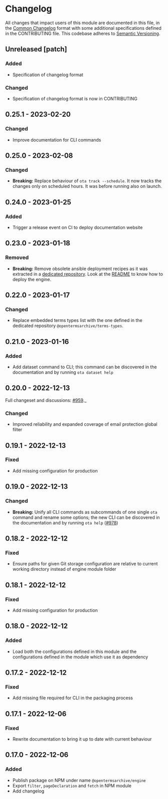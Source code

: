 # Changelog

All changes that impact users of this module are documented in this file, in the [Common Changelog](https://common-changelog.org) format with some additional specifications defined in the CONTRIBUTING file. This codebase adheres to [Semantic Versioning](https://semver.org/spec/v2.0.0.html).

## Unreleased [patch]
### Added
- Specification of changelog format
### Changed
- Specification of changelog format is now in CONTRIBUTING

## 0.25.1 - 2023-02-20
### Changed
- Improve documentation for CLI commands

## 0.25.0 - 2023-02-08
### Changed
- **Breaking:** Replace behaviour of `ota track --schedule`. It now tracks the changes only on scheduled hours. It was before running also on launch.

## 0.24.0 - 2023-01-25
### Added
- Trigger a release event on CI to deploy documentation website

## 0.23.0 - 2023-01-18
### Removed
- **Breaking:** Remove obsolete ansible deployment recipes as it was extracted in a [dedicated repository](https://github.com/OpenTermsArchive/deployment). Look at the [README](https://github.com/OpenTermsArchive/deployment#readme) to know how to deploy the engine.

## 0.22.0 - 2023-01-17
### Changed
- Replace embedded terms types list with the one defined in the dedicated repository `@opentermsarchive/terms-types`.

## 0.21.0 - 2023-01-16
### Added
- Add dataset command to CLI; this command can be discovered in the documentation and by running `ota dataset help`

## 0.20.0 - 2022-12-13
Full changeset and discussions: [#959](https://github.com/ambanum/OpenTermsArchive/pull/959)._

### Changed
- Improved reliability and expanded coverage of email protection global filter

## 0.19.1 - 2022-12-13
### Fixed
- Add missing configuration for production

## 0.19.0 - 2022-12-13
### Changed
- **Breaking:** Unify all CLI commands as subcommands of one single `ota` command and rename some options; the new CLI can be discovered in the documentation and by running `ota help` ([#978](https://github.com/ambanum/OpenTermsArchive/pull/978))

## 0.18.2 - 2022-12-12
### Fixed
- Ensure paths for given Git storage configuration are relative to current working directory instead of engine module folder

## 0.18.1 - 2022-12-12
### Fixed
- Add missing configuration for production

## 0.18.0 - 2022-12-12
### Added
- Load both the configurations defined in this module and the configurations defined in the module which use it as dependency

## 0.17.2 - 2022-12-12
### Fixed
- Add missing file required for CLI in the packaging process

## 0.17.1 - 2022-12-06
### Fixed
- Rewrite documentation to bring it up to date with current behaviour

## 0.17.0 - 2022-12-06
### Added
- Publish package on NPM under name `@opentermsarchive/engine`
- Export `filter`, `pageDeclaration` and `fetch` in NPM module
- Add changelog
